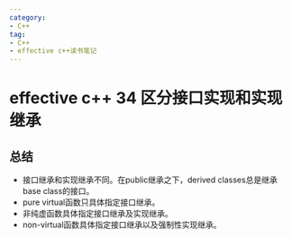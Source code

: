 ```yaml
---
category: 
- C++
tag:
- C++
- effective c++读书笔记
---
```


# effective c++ 34 区分接口实现和实现继承

## 总结

- 接口继承和实现继承不同。在public继承之下，derived classes总是继承base class的接口。
- pure virtual函数只具体指定接口继承。
- 非纯虚函数具体指定接口继承及实现继承。
- non-virtual函数具体指定接口继承以及强制性实现继承。
